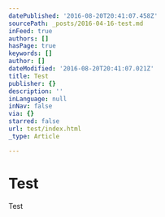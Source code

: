 ```yaml
---
datePublished: '2016-08-20T20:41:07.458Z'
sourcePath: _posts/2016-04-16-test.md
inFeed: true
authors: []
hasPage: true
keywords: []
author: []
dateModified: '2016-08-20T20:41:07.021Z'
title: Test
publisher: {}
description: ''
inLanguage: null
inNav: false
via: {}
starred: false
url: test/index.html
_type: Article

---
```

# Test

Test